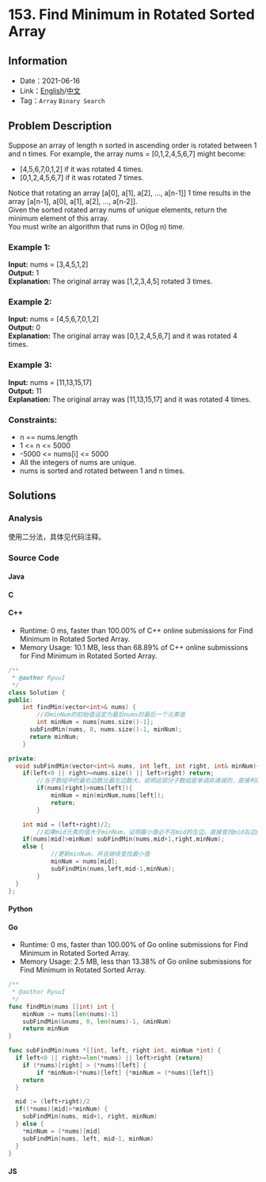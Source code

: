 # 153. Find Minimum in Rotated Sorted Array
## Information
* Date：2021-06-16
* Link：[English](https://leetcode.com/problems/find-minimum-in-rotated-sorted-array/)/[中文](https://leetcode-cn.com/problems/find-minimum-in-rotated-sorted-array/)
* Tag：`Array` `Binary Search`
## Problem Description
Suppose an array of length n sorted in ascending order is rotated between 1 and n times. For example, the array nums = [0,1,2,4,5,6,7] might become:

* [4,5,6,7,0,1,2] if it was rotated 4 times.
* [0,1,2,4,5,6,7] if it was rotated 7 times.

Notice that rotating an array [a[0], a[1], a[2], ..., a[n-1]] 1 time results in the array [a[n-1], a[0], a[1], a[2], ..., a[n-2]].   
Given the sorted rotated array nums of unique elements, return the minimum element of this array.   
You must write an algorithm that runs in O(log n) time.
### Example 1:
**Input:**
nums = [3,4,5,1,2]   
**Output:**
1   
**Explanation:**
The original array was [1,2,3,4,5] rotated 3 times.   
### Example 2:
**Input:**
nums = [4,5,6,7,0,1,2]   
**Output:**
0   
**Explanation:**
The original array was [0,1,2,4,5,6,7] and it was rotated 4 times.   
### Example 3:
**Input:**
nums = [11,13,15,17]   
**Output:**
11   
**Explanation:**
The original array was [11,13,15,17] and it was rotated 4 times. 
### Constraints:
* n == nums.length
* 1 <= n <= 5000
* -5000 <= nums[i] <= 5000
* All the integers of nums are unique.
* nums is sorted and rotated between 1 and n times.
## Solutions
### Analysis
使用二分法，具体见代码注释。
### Source Code
#### Java
#### C
#### C++
* Runtime: 0 ms, faster than 100.00% of C++ online submissions for Find Minimum in Rotated Sorted Array.
* Memory Usage: 10.1 MB, less than 68.89% of C++ online submissions for Find Minimum in Rotated Sorted Array.
```cpp
/**
 * @author RyuuI
 */
class Solution {
public:
    int findMin(vector<int>& nums) {
        //将minNum的初始值设定为最后nums的最后一个元素值
        int minNum = nums[nums.size()-1];
      subFindMin(nums, 0, nums.size()-1, minNum);
      return minNum;
    }

private:
  void subFindMin(vector<int>& nums, int left, int right, int& minNum){
    if(left<0 || right>=nums.size() || left>right) return;
        //当子数组中的最右边数比最左边数大，说明这部分子数组是单调非递减的，直接判断最左边的数和minNum的大小并返回
        if(nums[right]>nums[left]){
            minNum = min(minNum,nums[left]);
            return;
        }

    int mid = (left+right)/2;
        //如果mid元素的值大于minNum，证明最小值必不在mid的左边，直接查找mid右边的元素即可
    if(nums[mid]>minNum) subFindMin(nums,mid+1,right,minNum);
    else {
            //更新minNum，并且继续查找最小值
            minNum = nums[mid];
            subFindMin(nums,left,mid-1,minNum);
        }
  }
};
```
#### Python
#### Go
* Runtime: 0 ms, faster than 100.00% of Go online submissions for Find Minimum in Rotated Sorted Array.
* Memory Usage: 2.5 MB, less than 13.38% of Go online submissions for Find Minimum in Rotated Sorted Array.
```go
/**
 * @author RyuuI
 */
func findMin(nums []int) int {
    minNum := nums[len(nums)-1]
    subFindMin(&nums, 0, len(nums)-1, &minNum)
    return minNum
}

func subFindMin(nums *[]int, left, right int, minNum *int) {
  if left<0 || right>=len(*nums) || left>right {return}
    if (*nums)[right] > (*nums)[left] {
        if *minNum>(*nums)[left] {*minNum = (*nums)[left]}
    return
  }

  mid := (left+right)/2
  if((*nums)[mid]>*minNum) {
    subFindMin(nums, mid+1, right, minNum)
  } else {
    *minNum = (*nums)[mid]
    subFindMin(nums, left, mid-1, minNum)
  }
}
```
#### JS
